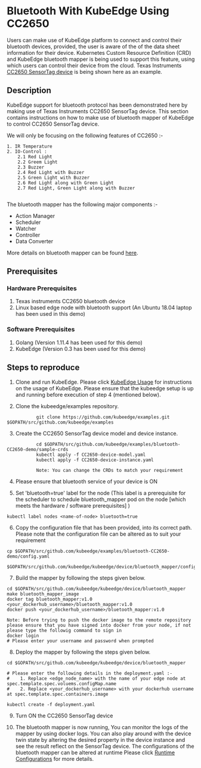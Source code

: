 # Bluetooth With KubeEdge Using CC2650


Users can make use of KubeEdge platform to connect and control their bluetooth devices, provided, the user is aware of the of the data sheet information for their device.
Kubernetes Custom Resource Definition (CRD) and KubeEdge bluetooth mapper is being used to support this feature, using which users can control their device from the cloud. Texas Instruments [CC2650 SensorTag device](http://processors.wiki.ti.com/index.php/CC2650_SensorTag_User%27s_Guide) is being shown here as an example.


## Description

KubeEdge support for bluetooth protocol has been demonstrated here by making use of Texas Instruments CC2650 SensorTag device.
This section contains instructions on how to make use of bluetooth mapper of KubeEdge to control CC2650 SensorTag device.
  
  We will only be focusing on the following features of CC2650 :-
  
  ```shell
  1. IR Temperature
  2. IO-Control :
      2.1 Red Light
      2.2 Greem Light
      2.3 Buzzer
      2.4 Red Light with Buzzer
      2.5 Green Light with Buzzer
      2.6 Red Light along with Green Light
      2.7 Red Light, Green Light along with Buzzer 
      
  ```
  
  The bluetooth mapper has the following major components :-
   - Action Manager
   - Scheduler
   - Watcher
   - Controller
   - Data Converter
  
  More details on bluetooth mapper can be found [here](https://github.com/kubeedge/kubeedge/blob/master/device/bluetooth_mapper/README.md).
  
  
## Prerequisites 

### Hardware Prerequisites

1. Texas instruments CC2650 bluetooth device
2. Linux based edge node with bluetooth support  (An Ubuntu 18.04 laptop has been used in this demo) 

### Software Prerequisites
 
1. Golang (Version 1.11.4 has been used for this demo)
2. KubeEdge (Version 0.3 has been used for this demo)

## Steps to reproduce

1. Clone and run KubeEdge. 
    Please click [KubeEdge Usage](https://github.com/kubeedge/kubeedge/blob/master/docs/getting-started/usage.md) for instructions on the usage of KubeEdge.
    Please ensure that the kubeedge setup is up and running before execution of step 4 (mentioned below).

2. Clone the kubeedge/examples repository.

```console
           git clone https://github.com/kubeedge/examples.git $GOPATH/src/github.com/kubeedge/examples
```

3. Create the CC2650 SensorTag device model and device instance.

```console
           cd $GOPATH/src/github.com/kubeedge/examples/bluetooth-CC2650-demo/sample-crds
           kubectl apply -f CC2650-device-model.yaml
           kubectl apply -f CC2650-device-instance.yaml

           Note: You can change the CRDs to match your requirement
```
 
4. Please ensure that bluetooth service of your device is ON

5. Set 'bluetooth=true' label for the node (This label is a prerequisite for the scheduler to schedule bluetooth_mapper pod on the node [which meets the hardware / software prerequisites] )

```console
kubectl label nodes <name-of-node> bluetooth=true
```

6. Copy the configuration file that has been provided, into its correct path. Please note that the configuration file can be altered as to suit your requirement

```console
cp $GOPATH/src/github.com/kubeedge/examples/bluetooth-CC2650-demo/config.yaml  

$GOPATH/src/github.com/kubeedge/kubeedge/device/bluetooth_mapper/configuration/
``` 

7. Build the mapper by following the steps given below.

```console
cd $GOPATH/src/github.com/kubeedge/kubeedge/device/bluetooth_mapper
make bluetooth_mapper_image
docker tag bluetooth_mapper:v1.0 <your_dockerhub_username>/bluetooth_mapper:v1.0
docker push <your_dockerhub_username>/bluetooth_mapper:v1.0

Note: Before trying to push the docker image to the remote repository please ensure that you have signed into docker from your node, if not please type the followig command to sign in
docker login
# Please enter your username and password when prompted
```

8. Deploy the mapper by following the steps given below.

```console
cd $GOPATH/src/github.com/kubeedge/kubeedge/device/bluetooth_mapper

# Please enter the following details in the deployment.yaml :-
#    1. Replace <edge_node_name> with the name of your edge node at spec.template.spec.voluems.configMap.name
#    2. Replace <your_dockerhub_username> with your dockerhub username at spec.template.spec.containers.image

kubectl create -f deployment.yaml
```

9. Turn ON the CC2650 SensorTag device  

10. The bluetooth mapper is now running, You can monitor the logs of the mapper by using docker logs. You can also play around with the device twin state by altering the desired property in the device instance 
and see the result reflect on the SensorTag device. The configurations of the bluetooth mapper can be altered at runtime Please click [Runtime Configurations](https://github.com/kubeedge/kubeedge/blob/master/device/bluetooth_mapper/README.md#runtime-configuration-modifications) 
for more details.  
